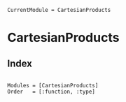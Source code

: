 ```@meta
CurrentModule = CartesianProducts
```
# CartesianProducts

## Index
```@index
```

```@autodocs
Modules = [CartesianProducts]
Order   = [:function, :type]
```
